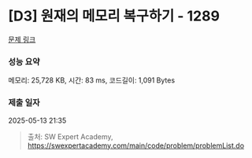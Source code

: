 # [D3] 원재의 메모리 복구하기 - 1289 

[문제 링크](https://swexpertacademy.com/main/code/problem/problemDetail.do?contestProbId=AV19AcoKI9sCFAZN) 

### 성능 요약

메모리: 25,728 KB, 시간: 83 ms, 코드길이: 1,091 Bytes

### 제출 일자

2025-05-13 21:35



> 출처: SW Expert Academy, https://swexpertacademy.com/main/code/problem/problemList.do